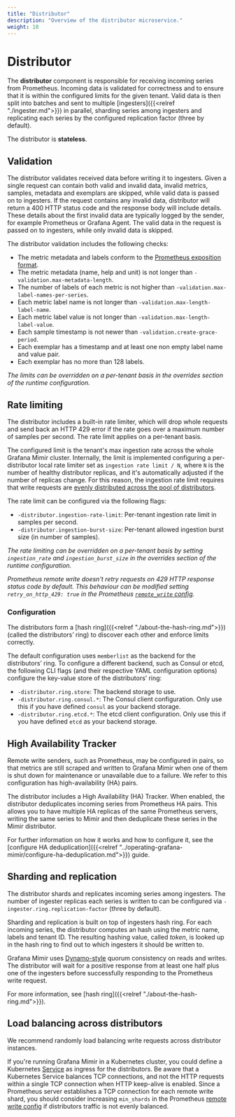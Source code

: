 ```yaml
---
title: "Distributor"
description: "Overview of the distributor microservice."
weight: 10
---
```


# Distributor

The **distributor** component is responsible for receiving incoming series from Prometheus.
Incoming data is validated for correctness and to ensure that it is within the configured limits for the given tenant.
Valid data is then split into batches and sent to multiple [ingesters]({{<relref "./ingester.md">}}) in parallel, sharding series among ingesters and replicating each series by the configured replication factor (three by default).

The distributor is **stateless**.

## Validation

The distributor validates received data before writing it to ingesters.
Given a single request can contain both valid and invalid data, invalid metrics, samples, metadata and exemplars are skipped, while valid data is passed on to ingesters.
If the request contains any invalid data, distributor will return a 400 HTTP status code and the response body will include details.
These details about the first invalid data are typically logged by the sender, for example Prometheus or Grafana Agent.
The valid data in the request is passed on to ingesters, while only invalid data is skipped.

The distributor validation includes the following checks:

- The metric metadata and labels conform to the [Prometheus exposition format](https://prometheus.io/docs/concepts/data_model/).
- The metric metadata (name, help and unit) is not longer than `-validation.max-metadata-length`.
- The number of labels of each metric is not higher than `-validation.max-label-names-per-series`.
- Each metric label name is not longer than `-validation.max-length-label-name`.
- Each metric label value is not longer than `-validation.max-length-label-value`.
- Each sample timestamp is not newer than `-validation.create-grace-period`.
- Each exemplar has a timestamp and at least one non empty label name and value pair.
- Each exemplar has no more than 128 labels.

_The limits can be overridden on a per-tenant basis in the overrides section of the runtime configuration._

## Rate limiting

The distributor includes a built-in rate limiter, which will drop whole requests and send back an HTTP 429 error if the rate goes over a maximum number of samples per second.
The rate limit applies on a per-tenant basis.

The configured limit is the tenant's max ingestion rate across the whole Grafana Mimir cluster.
Internally, the limit is implemented configuring a per-distributor local rate limiter set as `ingestion rate limit / N`, where `N` is the number of healthy distributor replicas, and it's automatically adjusted if the number of replicas change.
For this reason, the ingestion rate limit requires that write requests are [evenly distributed across the pool of distributors](#load-balancing-across-distributors).

The rate limit can be configured via the following flags:

- `-distributor.ingestion-rate-limit`: Per-tenant ingestion rate limit in samples per second.
- `-distributor.ingestion-burst-size`: Per-tenant allowed ingestion burst size (in number of samples).

_The rate limiting can be overridden on a per-tenant basis by setting `ingestion_rate` and `ingestion_burst_size` in the overrides section of the runtime configuration._

_Prometheus remote write doesn't retry requests on 429 HTTP response status code by default. This behaviour can be modified setting `retry_on_http_429: true` in the Prometheus [`remote_write` config](https://prometheus.io/docs/prometheus/latest/configuration/configuration/#remote_write)._

### Configuration

The distributors form a [hash ring]({{<relref "./about-the-hash-ring.md">}}) (called the distributors’ ring) to discover each other and enforce limits correctly.

The default configuration uses `memberlist` as the backend for the distributors’ ring.
To configure a different backend, such as Consul or etcd, the following CLI flags (and their respective YAML configuration options) configure the key-value store of the distributors’ ring:

- `-distributor.ring.store`: The backend storage to use.
- `-distributor.ring.consul.*`: The Consul client configuration. Only use this if you have defined `consul` as your backend storage.
- `-distributor.ring.etcd.*`: The etcd client configuration. Only use this if you have defined `etcd` as your backend storage.

## High Availability Tracker

Remote write senders, such as Prometheus, may be configured in pairs, so that metrics are still scraped and written to Grafana Mimir when one of them is shut down for maintenance or unavailable due to a failure.
We refer to this configuration has high-availability (HA) pairs.

The distributor includes a High Availability (HA) Tracker.
When enabled, the distributor deduplicates incoming series from Prometheus HA pairs.
This allows you to have multiple HA replicas of the same Prometheus servers, writing the same series to Mimir and then deduplicate these series in the Mimir distributor.

For further information on how it works and how to configure it, see the [configure HA deduplication]({{<relref "../operating-grafana-mimir/configure-ha-deduplication.md">}}) guide.

## Sharding and replication

The distributor shards and replicates incoming series among ingesters.
The number of ingester replicas each series is written to can be configured via `-ingester.ring.replication-factor` (three by default).

Sharding and replication is built on top of ingesters hash ring.
For each incoming series, the distributor computes an hash using the metric name, labels and tenant ID.
The resulting hashing value, called _token_, is looked up in the hash ring to find out to which ingesters it should be written to.

Grafana Mimir uses [Dynamo-style](https://www.allthingsdistributed.com/files/amazon-dynamo-sosp2007.pdf) quorum consistency on reads and writes.
The distributor will wait for a positive response from at least one half plus one of the ingesters before successfully responding to the Prometheus write request.

For more information, see [hash ring]({{<relref "./about-the-hash-ring.md">}}).

## Load balancing across distributors

We recommend randomly load balancing write requests across distributor instances.

If you're running Grafana Mimir in a Kubernetes cluster, you could define a Kubernetes [Service](https://kubernetes.io/docs/concepts/services-networking/service/) as ingress for the distributors.
Be aware that a Kubernetes Service balances TCP connections, and not the HTTP requests within a single TCP connection when HTTP keep-alive is enabled.
Since a Prometheus server establishes a TCP connection for each remote write shard, you should consider increasing `min_shards` in the Prometheus [remote write config](https://prometheus.io/docs/prometheus/latest/configuration/configuration/#remote_write) if distributors traffic is not evenly balanced.
